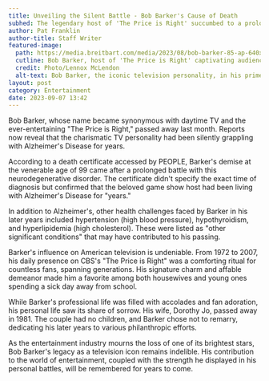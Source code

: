 ```yaml
---
title: Unveiling the Silent Battle - Bob Barker's Cause of Death
subhed: The legendary host of 'The Price is Right' succumbed to a prolonged fight against Alzheimer's Disease.
author: Pat Franklin
author-title: Staff Writer
featured-image: 
  path: https://media.breitbart.com/media/2023/08/bob-barker-85-ap-640x480.jpg
  cutline: Bob Barker, host of 'The Price is Right' captivating audiences through the years.
  credit: Photo/Lennox McLendon
  alt-text: Bob Barker, the iconic television personality, in his prime.
layout: post
category: Entertainment
date: 2023-09-07 13:42
---
```


Bob Barker, whose name became synonymous with daytime TV and the ever-entertaining "The Price is Right," passed away last month. Reports now reveal that the charismatic TV personality had been silently grappling with Alzheimer's Disease for years.

According to a death certificate accessed by PEOPLE, Barker's demise at the venerable age of 99 came after a prolonged battle with this neurodegenerative disorder. The certificate didn't specify the exact time of diagnosis but confirmed that the beloved game show host had been living with Alzheimer's Disease for "years."

In addition to Alzheimer's, other health challenges faced by Barker in his later years included hypertension (high blood pressure), hypothyroidism, and hyperlipidemia (high cholesterol). These were listed as "other significant conditions" that may have contributed to his passing.

Barker's influence on American television is undeniable. From 1972 to 2007, his daily presence on CBS's "The Price is Right" was a comforting ritual for countless fans, spanning generations. His signature charm and affable demeanor made him a favorite among both housewives and young ones spending a sick day away from school.

While Barker's professional life was filled with accolades and fan adoration, his personal life saw its share of sorrow. His wife, Dorothy Jo, passed away in 1981. The couple had no children, and Barker chose not to remarry, dedicating his later years to various philanthropic efforts.

As the entertainment industry mourns the loss of one of its brightest stars, Bob Barker's legacy as a television icon remains indelible. His contribution to the world of entertainment, coupled with the strength he displayed in his personal battles, will be remembered for years to come.
